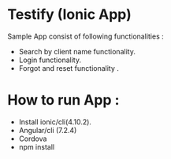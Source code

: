# Testify (Ionic App)

Sample App consist of following functionalities :
 * Search by client name functionality. 
 * Login functionality.
 * Forgot and reset functionality .
 
 # How to run App :
 
 * Install ionic/cli(4.10.2).
 * Angular/cli (7.2.4)
 * Cordova
 * npm install
 

